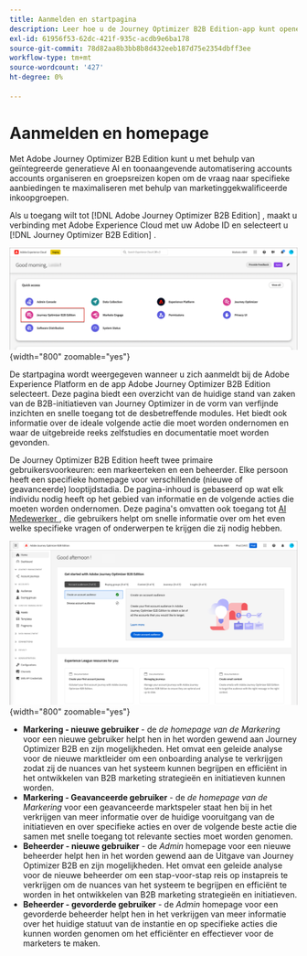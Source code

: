 ```yaml
---
title: Aanmelden en startpagina
description: Leer hoe u de Journey Optimizer B2B Edition-app kunt openen en de homepage-informatie kunt gebruiken.
exl-id: 61956f53-62dc-421f-935c-acdb9e6ba178
source-git-commit: 78d82aa8b3bb8b8d432eeb187d75e2354dbff3ee
workflow-type: tm+mt
source-wordcount: '427'
ht-degree: 0%

---
```


# Aanmelden en homepage

Met Adobe Journey Optimizer B2B Edition kunt u met behulp van geïntegreerde generatieve AI en toonaangevende automatisering accounts accounts organiseren en groepsreizen kopen om de vraag naar specifieke aanbiedingen te maximaliseren met behulp van marketinggekwalificeerde inkoopgroepen.

<!-- Requirements?
-->
Als u toegang wilt tot [!DNL Adobe Journey Optimizer B2B Edition] , maakt u verbinding met Adobe Experience Cloud met uw Adobe ID en selecteert u [!DNL Journey Optimizer B2B Edition] .

![ Adobe Experience Platform apps ](./assets/experience-cloud-apps.png){width="800" zoomable="yes"}

De startpagina wordt weergegeven wanneer u zich aanmeldt bij de Adobe Experience Platform en de app Adobe Journey Optimizer B2B Edition selecteert. Deze pagina biedt een overzicht van de huidige stand van zaken van de B2B-initiatieven van Journey Optimizer in de vorm van verfijnde inzichten en snelle toegang tot de desbetreffende modules. Het biedt ook informatie over de ideale volgende actie die moet worden ondernomen en waar de uitgebreide reeks zelfstudies en documentatie moet worden gevonden.

De Journey Optimizer B2B Edition heeft twee primaire gebruikersvoorkeuren: een markeerteken en een beheerder. Elke persoon heeft een specifieke homepage voor verschillende (nieuwe of geavanceerde) looptijdstadia. De pagina-inhoud is gebaseerd op wat elk individu nodig heeft op het gebied van informatie en de volgende acties die moeten worden ondernomen. Deze pagina&#39;s omvatten ook toegang tot [ AI Medewerker ](./start/ai-assistant.md), die gebruikers helpt om snelle informatie over om het even welke specifieke vragen of onderwerpen te krijgen die zij <!-- and to obtain specific recommendations for their challenges or objectives--> nodig hebben.

![ Journey Optimizer B2B de homepage van de Uitgave ](./assets/home-page.png){width="800" zoomable="yes"}

* **Markering - nieuwe gebruiker** - de _de homepage van de Markering_ voor een nieuwe gebruiker helpt hen in het worden gewend aan Journey Optimizer B2B en zijn mogelijkheden. Het omvat een geleide analyse voor de nieuwe marktleider om een onboarding analyse te verkrijgen zodat zij de nuances van het systeem kunnen begrijpen en efficiënt in het ontwikkelen van B2B marketing strategieën en initiatieven kunnen worden.
* **Markering - Geavanceerde gebruiker** - de _de homepage van de Markering_ voor een geavanceerde marktspeler staat hen bij in het verkrijgen van meer informatie over de huidige vooruitgang van de initiatieven en over specifieke acties en over de volgende beste actie die samen met snelle toegang tot relevante secties moet worden genomen.
* **Beheerder - nieuwe gebruiker** - de _Admin_ homepage voor een nieuwe beheerder helpt hen in het worden gewend aan de Uitgave van Journey Optimizer B2B en zijn mogelijkheden. Het omvat een geleide analyse voor de nieuwe beheerder om een stap-voor-stap reis op instapreis te verkrijgen om de nuances van het systeem te begrijpen en efficiënt te worden in het ontwikkelen van B2B marketing strategieën en initiatieven.
* **Beheerder - gevorderde gebruiker** - de _Admin_ homepage voor een gevorderde beheerder helpt hen in het verkrijgen van meer informatie over het huidige statuut van de instantie en op specifieke acties die kunnen worden genomen om het efficiënter en effectiever voor de marketers te maken.

<!-- 

## Marketer - new user

The Marketer home page for a new user consists of three rows that assist the marketer in getting accustomed to Journey Optimizer B2B and its capabilities. It also provides a view of the latest journeys that have been created, which can serve as a starting point for a new user.

The first row consists of a guided walkthrough for the new marketer to obtain an onboarding walkthrough so that they can understand the nuances of the system and become efficient in developing B2B marketing strategies and initiatives.

The second row consists of the recent AJO B2B journeys that have been created across the platform so that the marketer can get inspiration for the best practices to create an account journey.

The third row consists of the learning resources that can help a marketer gain more information on a specific topic.

## Marketer - advanced user

The Marketer home page for an advanced marketer consists of four rows that assists the marketer in obtaining more information on the current progress of the initiatives and on specific actions and on the next best action to be taken along with quick access to relevant sections.

The first row consists of the next set of actions that a B2B marketer can take based on the previous actions taken and the current state of the initiative, which provides a prompt for the user to make the next move that would align to the objective of the initiatives and help them reach the goals quickly.

The second row consists of the most recent assets accessed by the marketer to make it easier for the marketer to locate them and make updates to the same.

The third row consists of the Key Performance Indicators that can help the marketer gauge the overall performance of the marketing initiatives.

The fourth row consists of the learning resources that can help a marketer gain more information on a specific topic.

## Administrator - new user

The _Admin_ home page for a new administrator consists of three rows that assists the administrator in getting accustomed to Journey Optimizer B2B Edition and its capabilities, and provides a view of the latest journeys that have been created that can serve as a starting point for a new user.

The first row consists of a guided walkthrough for the new marketer to obtain a step-by-step onboarding journey to understand the nuances of the system and become efficient in developing B2B marketing strategies and initiatives with AJO B2B.

The second row consists of the recent assets used by the B2B marketers in a single table to make it easier for the administrator to know which assets are currently under focus.

The third row consists of the learning resources that would help an administrator gain more information on a specific topic.

## Administrator - advanced user

The _Admin_ home page for an advanced administrator consists of four rows that assists the administrator in obtaining more information about the current status of the instance and on specific actions that can be taken to make it more efficient and effective for the marketers.

The first row consists of the next set of actions that an administrator can take based on the previous actions taken and the current state of the instance. It serves as a prompt for the administrator to make the necessary updates to the parameters of the instances such as user permissions or any specific module configurations.

The second row consists of the recent assets used by the B2B marketers in a single table to make it easier for the administrator to know which assets are currently under focus.

The third row consists of the Key Performance Indicators that would help the administrators gauge the progress of the instance in terms of operational parameters such as users and usage.

The fourth row consists of the learning resources that would help the administrator gain more information on a specific topic.

-->